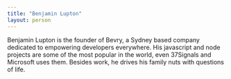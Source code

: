 ```yaml
---
title: "Benjamin Lupton"
layout: person
---
```


Benjamin Lupton is the founder of Bevry, a Sydney based company dedicated to empowering developers everywhere. His javascript and node projects are some of the most popular in the world, even 37Signals and Microsoft uses them. Besides work, he drives his family nuts with questions of life.
